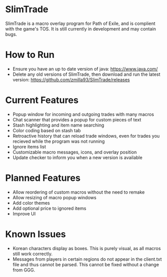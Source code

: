 # SlimTrade

SlimTrade is a macro overlay program for Path of Exile, and is complient with the game's TOS. It is still currently in development and may contain bugs.

# How to Run
- Ensure you have an up to date version of java: https://www.java.com/
- Delete any old versions of SlimTrade, then download and run the latest version: https://github.com/zmilla93/SlimTrade/releases

# Current Features 
- Popup window for incoming and outgoing trades with many macros
- Chat scanner that provides a popup for custom pieces of text
- Stash highlighting and item name searching
- Color coding based on stash tab
- Retroactive history that can reload trade windows, even for trades you recieved while the program was not running
- Ignore items list
- Customizable macro messages, icons, and overlay position
- Update checker to inform you when a new version is available

# Planned Features
- Allow reordering of custom macros without the need to remake
- Allow resizing of macro popup windows
- Add color themes
- Add optional price to ignored items
- Improve UI

# Known Issues
- Korean characters display as boxes. This is purely visual, as all macros still work correctly.
- Messages from players in certain regions do not appear in the client.txt file and thus cannot be parsed. This cannot be fixed without a change from GGG.
